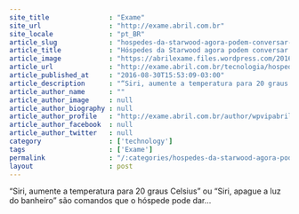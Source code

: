 ```yaml
---
site_title               : "Exame"
site_url                 : "http://exame.abril.com.br"
site_locale              : "pt_BR"
article_slug             : "hospedes-da-starwood-agora-podem-conversar-com-seus-quartos"
article_title            : "Hóspedes da Starwood agora podem conversar com seus quartos"
article_image            : "https://abrilexame.files.wordpress.com/2016/09/size_960_16_9_hotel-sheraton-do-grupo-starwood-hotels-resorts-em-abu-dhabi.jpg?quality=70&strip=all&w=960"
article_url              : "http://exame.abril.com.br/tecnologia/hospedes-da-starwood-agora-podem-conversar-com-seus-quartos/"
article_published_at     : "2016-08-30T15:53:09-03:00"
article_description      : "“Siri, aumente a temperatura para 20 graus Celsius” ou “Siri, apague a luz do banheiro” são comandos que o hóspede pode dar..."
article_author_name      : ""
article_author_image     : null
article_author_biography : null
article_author_profile   : "http://exame.abril.com.br/author/wpvipabril/"
article_author_facebook  : null
article_author_twitter   : null
category                 : ['technology']
tags                     : ['Exame']
permalink                : "/:categories/hospedes-da-starwood-agora-podem-conversar-com-seus-quartos/"
layout                   : post
---
```


“Siri, aumente a temperatura para 20 graus Celsius” ou “Siri, apague a luz do banheiro” são comandos que o hóspede pode dar...
